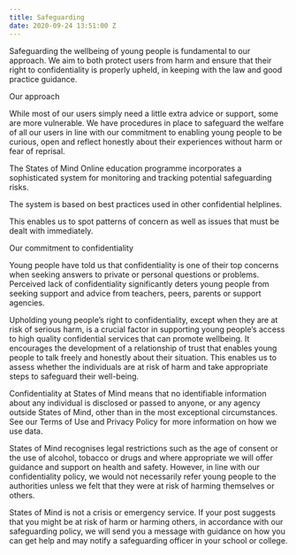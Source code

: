 ```yaml
---
title: Safeguarding
date: 2020-09-24 13:51:00 Z
---
```


Safeguarding the wellbeing of young people is fundamental to our approach. We aim to both protect users from harm and ensure that their right to confidentiality is properly upheld, in keeping with the law and good practice guidance.

Our approach

While most of our users simply need a little extra advice or support, some are more vulnerable. We have procedures in place to safeguard the welfare of all our users in line with our commitment to enabling young people to be curious, open and reflect honestly about their experiences without harm or fear of reprisal.

The States of Mind Online education programme incorporates a sophisticated system for monitoring and tracking potential safeguarding risks. 

The system is based on best practices used in other confidential helplines.

This enables us to spot patterns of concern as well as issues that must be dealt with immediately.

Our commitment to confidentiality

Young people have told us that confidentiality is one of their top concerns when seeking answers to private or personal questions or problems. Perceived lack of confidentiality significantly deters young people from seeking support and advice from teachers, peers, parents or support agencies.

Upholding young people’s right to confidentiality, except when they are at risk of serious harm, is a crucial factor in supporting young people’s access to high quality confidential services that can promote wellbeing. It encourages the development of a relationship of trust that enables young people to talk freely and honestly about their situation. This enables us to assess whether the individuals are at risk of harm and take appropriate steps to safeguard their well-being.

Confidentiality at States of Mind means that no identifiable information about any individual is disclosed or passed to anyone, or any agency outside States of Mind, other than in the most exceptional circumstances. See our Terms of Use and Privacy Policy for more information on how we use data.

States of Mind recognises legal restrictions such as the age of consent or the use of alcohol, tobacco or drugs and where appropriate we will offer guidance and support on health and safety. However, in line with our confidentiality policy, we would not necessarily refer young people to the authorities unless we felt that they were at risk of harming themselves or others.

States of Mind is not a crisis or emergency service. If your post suggests that you might be at risk of harm or harming others, in accordance with our safeguarding policy, we will send you a message with guidance on how you can get help and may notify a safeguarding officer in your school or college.